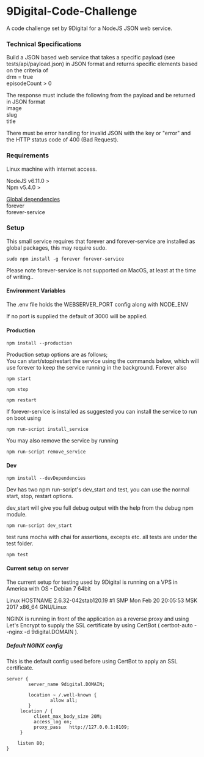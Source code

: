 # 9Digital-Code-Challenge
A code challenge set by 9Digital for a NodeJS JSON web service.

<h3>Technical Specifications</h3>

Build a JSON based web service that takes a specific payload (see tests/api/payload.json) in JSON format and returns specific elements based on the criteria of<br> 
drm = true<br>
episodeCount > 0

The response must include the following from the payload and be returned in JSON format<br>
image<br>
slug<br>
title

There must be error handling for invalid JSON with the key or "error" and the HTTP status code of 400 (Bad Request).



<h3>Requirements</h3>

Linux machine with internet access.

NodeJS v6.11.0 ><br>
Npm v5.4.0 ><br>

<u>Global dependencies</u><br>
forever<br>
forever-service


<h3>Setup</h3>

This small service requires that forever and forever-service are installed as global packages, this may require sudo.

    sudo npm install -g forever forever-service
    
Please note forever-service is not supported on MacOS, at least at the time of writing..

<h4>Environment Variables</h4>

The .env file holds the WEBSERVER_PORT config along with NODE_ENV

If no port is supplied the default of 3000 will be applied.

<h4>Production</h4>

    npm install --production
    
Production setup options are as follows; <br>
You can start/stop/restart the service using the commands below, which will use forever to keep the service running in the background.
Forever also 

    npm start
    
    npm stop
    
    npm restart
    
If forever-service is installed as suggested you can install the service to run on boot using

    npm run-script install_service
    
You may also remove the service by running
    
    npm run-script remove_service
    
<h4>Dev</h4>

    npm install --devDependencies
    
Dev has two npm run-script's dev_start and test, you can use the normal start, stop, restart options.

dev_start will give you full debug output with the help from the debug npm module.

    npm run-script dev_start

test runs mocha with chai for assertions, excepts etc. all tests are under the test folder.

    npm test
    
    
    
<h4>Current setup on server</h4>

The current setup for testing used by 9Digital is running on a VPS in America with OS -  Debian 7 64bit

Linux HOSTNAME 2.6.32-042stab120.19 #1 SMP Mon Feb 20 20:05:53 MSK 2017 x86_64 GNU/Linux

NGINX is running in front of the application as a reverse proxy and using Let's Encrypt to supply the SSL certificate by using CertBot ( certbot-auto --nginx -d 9digital.DOMAIN ).

<h5>Default NGINX config</h5>

This is the default config used before using CertBot to apply an SSL certificate.
    
    server {
            server_name 9digital.DOMAIN;
    
            location ~ /.well-known {
                    allow all;
            }
         location / {
              client_max_body_size 20M;
              access_log on;
              proxy_pass   http://127.0.0.1:8109;
         }
    
        listen 80;
    }


